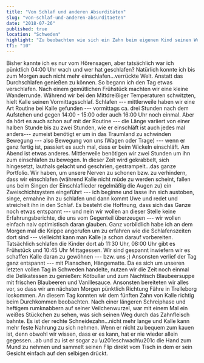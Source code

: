 ```yaml
---
title: "Von Schlaf und anderen Absurditäten"
slug: "von-schlaf-und-anderen-absurditaeten"
date: "2018-07-26"
published: true
location: "Schweden"
highlight: "Zu beobachten wie sich ein Zahn beim eigenen Kind seinen Weg bahnt ist schon etwas Besonderes. Man fiebert richtig mit dem Kleinen mit und hofft auf einen schmerzfreien Prozess."
tfi: "10"
---
```


Bisher kannte ich es nur vom Hörensagen, aber tatsächlich war ich pünktlich 04:00 Uhr wach und wer hat geschlafen? Natürlich konnte ich bis zum Morgen auch nicht mehr einschlafen...verrückte Welt. Anstatt das Durchschlafen genießen zu können. So begann ich den Tag etwas verschlafen. Nach einem gemütlichen Frühstück machten wir eine kleine Wanderrunde. Während wir bei den Mittdreißiger Temperaturen schwitzten, hielt Kalle seinen Vormittagsschlaf.
Schlafen --- mittlerweile haben wir eine Art Routine bei Kalle gefunden --- vormittags ca. drei Stunden nach dem Aufstehen und gegen 14:00 - 15:00 oder auch 16:00 Uhr noch einmal. Aber da hört es auch schon auf mit der Routine --- die Länge variiert von einer halben Stunde bis zu zwei Stunden, wie er einschläft ist auch jedes mal anders--- zumeist benötigt er um in das Traumland zu schwinden Bewegung --- also Bewegung von uns (Wagen oder Trage) --- wenn er ganz fertig ist, passiert es auch mal, dass er beim Wickeln einschläft. Am Abend ist etwas anderes. Mittlerweile benötigen wir zwei Stunden um ihn zum einschlafen zu bewegen. In dieser Zeit wird gekrabbelt, sich hingesetzt, lauthals gelacht und geschrien, gestrampelt...das ganze Portfolio. Wir haben, um unsere Nerven zu schonen bzw. zu verhindern, dass wir einschlafen (während Kalle nicht müde zu werden scheint, fallen uns beim Singen der Einschlaflieder regelmäßig die Augen zu) ein Zweischichtsystem eingeführt --- ich beginne und lasse ihn sich austoben, singe, ermahne ihn zu schlafen und dann kommt Uwe und redet und streichelt ihn in den Schlaf. Es besteht die Hoffnung, dass sich das Ganze noch etwas entspannt --- und nein wir wollen an dieser Stelle keine Erfahrungsberichte, die uns vom Gegenteil überzeugen --- wir wollen einfach naiv optimistisch daran glauben.
Ganz vorbildlich habe ich an dem Morgen mal die Krippe angerufen um zu erfahren wie die Schlafenszeiten dort sind --- vielleicht kann man Kalle ja schon darauf vorbereiten. Tatsächlich schlafen die Kinder dort ab 11:30 Uhr, 08:00 Uhr gibt es Frühstück und 10:45 Uhr Mittagessen. Wir sind gespannt inwiefern wir es schaffen Kalle daran zu gewöhnen --- bzw. uns ;)
Ansonsten verlief der Tag ganz entspannt --- mit Planschen, Hängematte. Da es sich um unseren letzten vollen Tag in Schweden handelte, nutzen wir die Zeit noch einmal die Delikatessen zu genießen: Kötbullar und zum Nachtisch Blaubeersuppe mit frischen Blaubeeren und Vanillesauce.
Ansonsten bereiteten wir alles vor, so dass wir am nächsten Morgen pünktlich Richtung Fähre in Trelleborg loskommen.
An diesem Tag konnten wir dem fünften Zahn von Kalle richtig beim Durchkommen beobachten. Nach einer längeren Schreiphase und heftigem rumknabbern auf seiner Veilchenwurzel, war mit einem Mal ein weißes Stückchen zu sehen, was sich seinen Weg durch das Zahnfleisch bahnte. Es ist der rechte Schneidezahn...nicht mehr lange und Kalle kann mehr feste Nahrung zu sich nehmen. Wenn er nicht zu bequem zum kauen ist, denn obwohl wir wissen, dass er es kann, hat er nie wieder allein gegessen...ab und zu ist er sogar zu \u201eschwach\u201c die Hand zum Mund zu nehmen und sammelt seinen Flip direkt vom Tisch in dem er sein Gesicht einfach auf den selbigen drückt.
